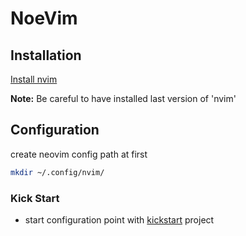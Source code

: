 # NoeVim

## Installation

[Install nvim][installation]

**Note:** Be careful to have installed last version of 'nvim'

## Configuration

create neovim config path at first

```bash
mkdir ~/.config/nvim/
```

### Kick Start

- start configuration point with [kickstart] project

<!-- links -->
[installation]: https://github.com/neovim/neovim/blob/master/INSTALL.md
[kickstart]: https://github.com/nvim-lua/kickstart.nvim
